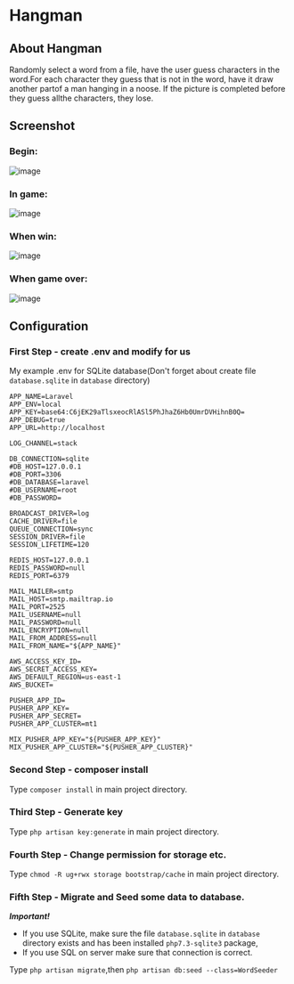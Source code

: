 # Hangman
## About Hangman
Randomly select a word from a file, have the user guess characters in the word.For each character they guess that is not in the word, have it draw another partof a man hanging in a noose.  If the picture is completed before they guess allthe characters, they lose.

## Screenshot

### Begin:
![image](http://i.imgur.com/6joWnSo.png)

### In game:

![image](http://i.imgur.com/OLLSvDP.png)

### When win:
![image](http://i.imgur.com/cdXbgLV.png)

### When game over:
![image](http://i.imgur.com/u1ZQtCd.png)

## Configuration
### First Step - create .env and modify for us
My example .env for SQLite database(Don't forget about create file `database.sqlite` in `database` directory)
```
APP_NAME=Laravel
APP_ENV=local
APP_KEY=base64:C6jEK29aTlsxeocRlASl5PhJhaZ6Hb0UmrDVHihnB0Q=
APP_DEBUG=true
APP_URL=http://localhost

LOG_CHANNEL=stack

DB_CONNECTION=sqlite
#DB_HOST=127.0.0.1
#DB_PORT=3306
#DB_DATABASE=laravel
#DB_USERNAME=root
#DB_PASSWORD=

BROADCAST_DRIVER=log
CACHE_DRIVER=file
QUEUE_CONNECTION=sync
SESSION_DRIVER=file
SESSION_LIFETIME=120

REDIS_HOST=127.0.0.1
REDIS_PASSWORD=null
REDIS_PORT=6379

MAIL_MAILER=smtp
MAIL_HOST=smtp.mailtrap.io
MAIL_PORT=2525
MAIL_USERNAME=null
MAIL_PASSWORD=null
MAIL_ENCRYPTION=null
MAIL_FROM_ADDRESS=null
MAIL_FROM_NAME="${APP_NAME}"

AWS_ACCESS_KEY_ID=
AWS_SECRET_ACCESS_KEY=
AWS_DEFAULT_REGION=us-east-1
AWS_BUCKET=

PUSHER_APP_ID=
PUSHER_APP_KEY=
PUSHER_APP_SECRET=
PUSHER_APP_CLUSTER=mt1

MIX_PUSHER_APP_KEY="${PUSHER_APP_KEY}"
MIX_PUSHER_APP_CLUSTER="${PUSHER_APP_CLUSTER}"
```
### Second Step - composer install
Type `composer install` in main project directory.
### Third Step - Generate key
Type `php artisan key:generate` in main project directory.
### Fourth Step - Change permission for storage etc.
Type `chmod -R ug+rwx storage bootstrap/cache` in main project directory.
### Fifth Step - Migrate and Seed some data to database.
***Important!***
* If you use SQLite, make sure the file `database.sqlite` in `database` directory exists and has been installed `php7.3-sqlite3` package,
* If you use SQL on server make sure that connection is correct.

Type `php artisan migrate`,then `php artisan db:seed --class=WordSeeder`
